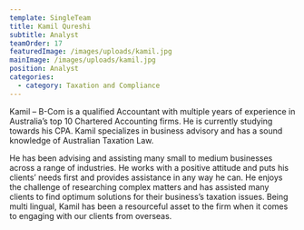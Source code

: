 ```yaml
---
template: SingleTeam
title: Kamil Qureshi
subtitle: Analyst
teamOrder: 17
featuredImage: /images/uploads/kamil.jpg
mainImage: /images/uploads/kamil.jpg
position: Analyst
categories:
  - category: Taxation and Compliance
---
```


Kamil – B-Com is a qualified Accountant with multiple years of experience in Australia’s top 10 Chartered Accounting firms. He is currently studying towards his CPA. Kamil specializes in business advisory and has a sound knowledge of Australian Taxation Law.

He has been advising and assisting many small to medium businesses across a range of industries. He works with a positive attitude and puts his clients’ needs first and provides assistance in any way he can. He enjoys the challenge of researching complex matters and has assisted many clients to find optimum solutions for their business’s taxation issues. Being multi lingual, Kamil has been a resourceful asset to the firm when it comes to engaging with our clients from overseas.
